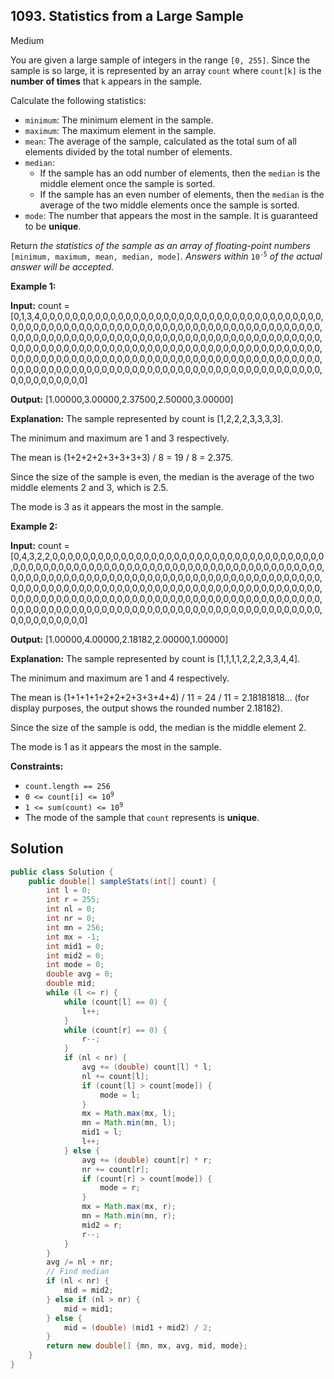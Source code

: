## 1093\. Statistics from a Large Sample

Medium

You are given a large sample of integers in the range `[0, 255]`. Since the sample is so large, it is represented by an array `count` where `count[k]` is the **number of times** that `k` appears in the sample.

Calculate the following statistics:

*   `minimum`: The minimum element in the sample.
*   `maximum`: The maximum element in the sample.
*   `mean`: The average of the sample, calculated as the total sum of all elements divided by the total number of elements.
*   `median`:
    *   If the sample has an odd number of elements, then the `median` is the middle element once the sample is sorted.
    *   If the sample has an even number of elements, then the `median` is the average of the two middle elements once the sample is sorted.
*   `mode`: The number that appears the most in the sample. It is guaranteed to be **unique**.

Return _the statistics of the sample as an array of floating-point numbers_ `[minimum, maximum, mean, median, mode]`_. Answers within_ <code>10<sup>-5</sup></code> _of the actual answer will be accepted._

**Example 1:**

**Input:** count = [0,1,3,4,0,0,0,0,0,0,0,0,0,0,0,0,0,0,0,0,0,0,0,0,0,0,0,0,0,0,0,0,0,0,0,0,0,0,0,0,0,0,0,0,0,0,0,0,0,0,0,0,0,0,0,0,0,0,0,0,0,0,0,0,0,0,0,0,0,0,0,0,0,0,0,0,0,0,0,0,0,0,0,0,0,0,0,0,0,0,0,0,0,0,0,0,0,0,0,0,0,0,0,0,0,0,0,0,0,0,0,0,0,0,0,0,0,0,0,0,0,0,0,0,0,0,0,0,0,0,0,0,0,0,0,0,0,0,0,0,0,0,0,0,0,0,0,0,0,0,0,0,0,0,0,0,0,0,0,0,0,0,0,0,0,0,0,0,0,0,0,0,0,0,0,0,0,0,0,0,0,0,0,0,0,0,0,0,0,0,0,0,0,0,0,0,0,0,0,0,0,0,0,0,0,0,0,0,0,0,0,0,0,0,0,0,0,0,0,0,0,0,0,0,0,0,0,0,0,0,0,0,0,0,0,0,0,0,0,0,0,0,0,0,0,0,0,0,0,0,0,0,0,0,0,0]

**Output:** [1.00000,3.00000,2.37500,2.50000,3.00000]

**Explanation:** The sample represented by count is [1,2,2,2,3,3,3,3].

The minimum and maximum are 1 and 3 respectively.

The mean is (1+2+2+2+3+3+3+3) / 8 = 19 / 8 = 2.375.

Since the size of the sample is even, the median is the average of the two middle elements 2 and 3, which is 2.5.

The mode is 3 as it appears the most in the sample.

**Example 2:**

**Input:** count = [0,4,3,2,2,0,0,0,0,0,0,0,0,0,0,0,0,0,0,0,0,0,0,0,0,0,0,0,0,0,0,0,0,0,0,0,0,0,0,0,0,0,0,0,0,0,0,0,0,0,0,0,0,0,0,0,0,0,0,0,0,0,0,0,0,0,0,0,0,0,0,0,0,0,0,0,0,0,0,0,0,0,0,0,0,0,0,0,0,0,0,0,0,0,0,0,0,0,0,0,0,0,0,0,0,0,0,0,0,0,0,0,0,0,0,0,0,0,0,0,0,0,0,0,0,0,0,0,0,0,0,0,0,0,0,0,0,0,0,0,0,0,0,0,0,0,0,0,0,0,0,0,0,0,0,0,0,0,0,0,0,0,0,0,0,0,0,0,0,0,0,0,0,0,0,0,0,0,0,0,0,0,0,0,0,0,0,0,0,0,0,0,0,0,0,0,0,0,0,0,0,0,0,0,0,0,0,0,0,0,0,0,0,0,0,0,0,0,0,0,0,0,0,0,0,0,0,0,0,0,0,0,0,0,0,0,0,0,0,0,0,0,0,0,0,0,0,0,0,0,0,0,0,0,0,0]

**Output:** [1.00000,4.00000,2.18182,2.00000,1.00000]

**Explanation:** The sample represented by count is [1,1,1,1,2,2,2,3,3,4,4].

The minimum and maximum are 1 and 4 respectively.

The mean is (1+1+1+1+2+2+2+3+3+4+4) / 11 = 24 / 11 = 2.18181818... (for display purposes, the output shows the rounded number 2.18182).

Since the size of the sample is odd, the median is the middle element 2.

The mode is 1 as it appears the most in the sample.

**Constraints:**

*   `count.length == 256`
*   <code>0 <= count[i] <= 10<sup>9</sup></code>
*   <code>1 <= sum(count) <= 10<sup>9</sup></code>
*   The mode of the sample that `count` represents is **unique**.

## Solution

```java
public class Solution {
    public double[] sampleStats(int[] count) {
        int l = 0;
        int r = 255;
        int nl = 0;
        int nr = 0;
        int mn = 256;
        int mx = -1;
        int mid1 = 0;
        int mid2 = 0;
        int mode = 0;
        double avg = 0;
        double mid;
        while (l <= r) {
            while (count[l] == 0) {
                l++;
            }
            while (count[r] == 0) {
                r--;
            }
            if (nl < nr) {
                avg += (double) count[l] * l;
                nl += count[l];
                if (count[l] > count[mode]) {
                    mode = l;
                }
                mx = Math.max(mx, l);
                mn = Math.min(mn, l);
                mid1 = l;
                l++;
            } else {
                avg += (double) count[r] * r;
                nr += count[r];
                if (count[r] > count[mode]) {
                    mode = r;
                }
                mx = Math.max(mx, r);
                mn = Math.min(mn, r);
                mid2 = r;
                r--;
            }
        }
        avg /= nl + nr;
        // Find median
        if (nl < nr) {
            mid = mid2;
        } else if (nl > nr) {
            mid = mid1;
        } else {
            mid = (double) (mid1 + mid2) / 2;
        }
        return new double[] {mn, mx, avg, mid, mode};
    }
}
```